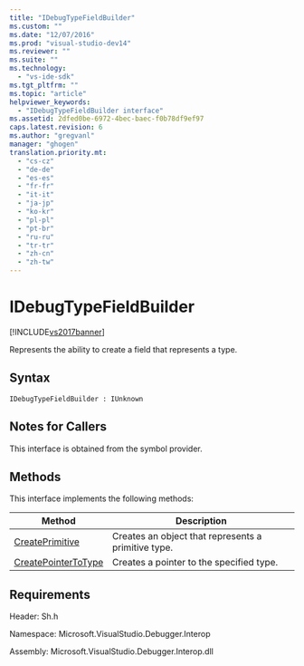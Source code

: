 ```yaml
---
title: "IDebugTypeFieldBuilder"
ms.custom: ""
ms.date: "12/07/2016"
ms.prod: "visual-studio-dev14"
ms.reviewer: ""
ms.suite: ""
ms.technology: 
  - "vs-ide-sdk"
ms.tgt_pltfrm: ""
ms.topic: "article"
helpviewer_keywords: 
  - "IDebugTypeFieldBuilder interface"
ms.assetid: 2dfed0be-6972-4bec-baec-f0b78df9ef97
caps.latest.revision: 6
ms.author: "gregvanl"
manager: "ghogen"
translation.priority.mt: 
  - "cs-cz"
  - "de-de"
  - "es-es"
  - "fr-fr"
  - "it-it"
  - "ja-jp"
  - "ko-kr"
  - "pl-pl"
  - "pt-br"
  - "ru-ru"
  - "tr-tr"
  - "zh-cn"
  - "zh-tw"
---
```

# IDebugTypeFieldBuilder
[!INCLUDE[vs2017banner](../../../code-quality/includes/vs2017banner.md)]

Represents the ability to create a field that represents a type.  
  
## Syntax  
  
```  
IDebugTypeFieldBuilder : IUnknown  
```  
  
## Notes for Callers  
 This interface is obtained from the symbol provider.  
  
## Methods  
 This interface implements the following methods:  
  
|Method|Description|  
|------------|-----------------|  
|[CreatePrimitive](../../../extensibility/debugger/reference/idebugtypefieldbuilder--createprimitive.md)|Creates an object that represents a primitive type.|  
|[CreatePointerToType](../../../extensibility/debugger/reference/idebugtypefieldbuilder--createpointertotype.md)|Creates a pointer to the specified type.|  
  
## Requirements  
 Header: Sh.h  
  
 Namespace: Microsoft.VisualStudio.Debugger.Interop  
  
 Assembly: Microsoft.VisualStudio.Debugger.Interop.dll